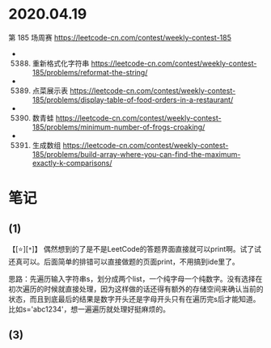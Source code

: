 
# 2020.04.19

第 185 场周赛 https://leetcode-cn.com/contest/weekly-contest-185
- 5388. 重新格式化字符串 https://leetcode-cn.com/contest/weekly-contest-185/problems/reformat-the-string/
- 5389. 点菜展示表 https://leetcode-cn.com/contest/weekly-contest-185/problems/display-table-of-food-orders-in-a-restaurant/
- 5390. 数青蛙 https://leetcode-cn.com/contest/weekly-contest-185/problems/minimum-number-of-frogs-croaking/
- 5391. 生成数组 https://leetcode-cn.com/contest/weekly-contest-185/problems/build-array-where-you-can-find-the-maximum-exactly-k-comparisons/

# 笔记

## (1)

【[:star:][`*`]】 偶然想到的了是不是LeetCode的答题界面直接就可以print啊。试了试还真可以。后面简单的排错可以直接做题的页面print，不用搞到ide里了。

思路：先遍历输入字符串s，划分成两个list，一个纯字母一个纯数字。没有选择在初次遍历的时候就直接处理，因为这样做的话还得有额外的存储空间来确认当前的状态，而且到底最后的结果是数字开头还是字母开头只有在遍历完s后才能知道。比如s='abc1234'，想一遍遍历就处理好挺麻烦的。

## (3)
